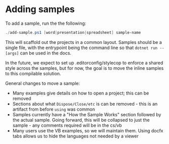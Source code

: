 # Adding samples

To add a sample, run the the following:

```powershell
./add-sample.ps1 [word|presentation|spreadsheet] sample-name
```

This will scaffold out the projects in a common layout. Samples should be a single file, with the entrypoint being the command line so that `dotnet run -- [args]` can be used in the docs.

In the future, we expect to set up .editorconfig/stylecop to enforce a shared style across the samples, but for now, the goal is to move the inline samples to this compilable solution.

General changes to move a sample:

- Many examples give details on how to open a project; this can be removed
- Sections about what `Dispose/Close/etc` is can be removed - this is an artifact from before `using` was common
- Samples currently have a "How the Sample Works" section followed by the actual sample. Going forward, this will be collapsed to just the sample - any comments required will be in the cs/vb
- Many users use the VB examples, so we will maintain them. Using docfx tabs allows us to hide the languages not needed by a viewer